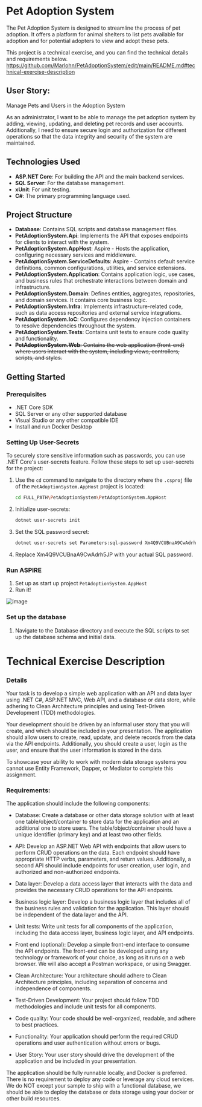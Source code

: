 # Pet Adoption System
The Pet Adoption System is designed to streamline the process of pet adoption. It offers a platform for animal shelters to list pets available for adoption and for potential adopters to view and adopt these pets.

This project is a technical exercise, and you can find the technical details and requirements below.
https://github.com/Marlohn/PetAdoptionSystem/edit/main/README.md#technical-exercise-description

## User Story:
Manage Pets and Users in the Adoption System

As an administrator, I want to be able to manage the pet adoption system by adding, viewing, updating, and deleting pet records and user accounts. Additionally, I need to ensure secure login and authorization for different operations so that the data integrity and security of the system are maintained.

## Technologies Used
- **ASP.NET Core**: For building the API and the main backend services.
- **SQL Server**: For the database management.
- **xUnit**: For unit testing.
- **C#**: The primary programming language used.

## Project Structure

- **Database**: Contains SQL scripts and database management files.
- **PetAdoptionSystem.Api**: Implements the API that exposes endpoints for clients to interact with the system.
- **PetAdoptionSystem.AppHost**: Aspire - Hosts the application, configuring necessary services and middleware.
- **PetAdoptionSystem.ServiceDefaults**: Aspire - Contains default service definitions, common configurations, utilities, and service extensions.
- **PetAdoptionSystem.Application**: Contains application logic, use cases, and business rules that orchestrate interactions between domain and infrastructure.
- **PetAdoptionSystem.Domain**: Defines entities, aggregates, repositories, and domain services. It contains core business logic.
- **PetAdoptionSystem.Infra**: Implements infrastructure-related code, such as data access repositories and external service integrations.
- **PetAdoptionSystem.IoC**: Configures dependency injection containers to resolve dependencies throughout the system.
- **PetAdoptionSystem.Tests**: Contains unit tests to ensure code quality and functionality.
- ~~**PetAdoptionSystem.Web**: Contains the web application (front-end) where users interact with the system, including views, controllers, scripts, and styles.~~

## Getting Started

### Prerequisites

- .NET Core SDK
- SQL Server or any other supported database
- Visual Studio or any other compatible IDE
- Install and run Docker Desktop

### Setting Up User-Secrets

To securely store sensitive information such as passwords, you can use .NET Core's user-secrets feature. Follow these steps to set up user-secrets for the project:

1. Use the `cd` command to navigate to the directory where the `.csproj` file of the `PetAdoptionSystem.AppHost` project is located:
   ```sh
   cd FULL_PATH\PetAdoptionSystem\PetAdoptionSystem.AppHost

2. Initialize user-secrets:
   ```sh
   dotnet user-secrets init

3. Set the SQL password secret:
   ```sh
   dotnet user-secrets set Parameters:sql-password Xm4Q9VCUBnaA9CwAdrh5JP
4. Replace Xm4Q9VCUBnaA9CwAdrh5JP with your actual SQL password.


### Run ASPIRE
1. Set up as start up project `PetAdoptionSystem.AppHost`
2. Run it!

![image](https://github.com/Marlohn/PetAdoptionSystem/assets/69219793/eeb625b6-3a89-481f-a0b4-1171f77e96ed)

### Set up the database
1. Navigate to the Database directory and execute the SQL scripts to set up the database schema and initial data.

# Technical Exercise Description
### Details
Your task is to develop a simple web application with an API and data layer using .NET C#, ASP.NET MVC, Web API, and a database or data store, while adhering to Clean Architecture principles and using Test-Driven Development (TDD) methodologies.

Your development should be driven by an informal user story that you will create, and which should be included in your presentation. The application should allow users to create, read, update, and delete records from the data via the API endpoints. Additionally, you should create a user, login as the user, and ensure that the user information is stored in the data.
 
To showcase your ability to work with modern data storage systems you cannot use Entity Framework, Dapper, or Mediator to complete this assignment.

### Requirements:
The application should include the following components:
 
- Database: Create a database or other data storage solution with at least one table/object/container to store data for the application and an additional one to store users. The table/object/container should have a unique identifier (primary key) and at least two other fields.
 
- API: Develop an ASP.NET Web API with endpoints that allow users to perform CRUD operations on the data. Each endpoint should have appropriate HTTP verbs, parameters, and return values. Additionally, a second API should include endpoints for user creation, user login, and authorized and non-authorized endpoints.
 
- Data layer: Develop a data access layer that interacts with the data and provides the necessary CRUD operations for the API endpoints.
 
- Business logic layer: Develop a business logic layer that includes all of the business rules and validation for the application. This layer should be independent of the data layer and the API.
 
- Unit tests: Write unit tests for all components of the application, including the data access layer, business logic layer, and API endpoints.
 
- Front end (optional): Develop a simple front-end interface to consume the API endpoints. The front-end can be developed using any technology or framework of your choice, as long as it runs on a web browser. We will also accept a Postman workspace, or using Swagger.

- Clean Architecture: Your architecture should adhere to Clean Architecture principles, including separation of concerns and independence of components.
  
- Test-Driven Development: Your project should follow TDD methodologies and include unit tests for all components.
  
- Code quality: Your code should be well-organized, readable, and adhere to best practices.
  
- Functionality: Your application should perform the required CRUD operations and user authentication without errors or bugs.
  
- User Story: Your user story should drive the development of the application and be included in your presentation.

The application should be fully runnable locally, and Docker is preferred. There is no requirement to deploy any code or leverage any cloud services. We do NOT except your sample
to ship with a functional database, we should be able to deploy the database or data storage using your docker or other build resources.
